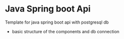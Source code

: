 # Java Spring boot Api
Template for java spring boot api with postgresql db
- basic structure of the components and db connection